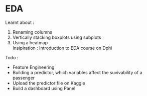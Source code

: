 # EDA
Learnt about : 
1. Renaming columns
2. Vertically stacking boxplots using subplots
3. Using a heatmap\
Insipiration : Introduction to EDA course on Dphi

Todo :
 * Feature Engineering 
 * Building a predictor, which variables affect the suvivability of a passenger
 * Upload the predictor file on Kaggle
 * Build a dashboard using Panel
